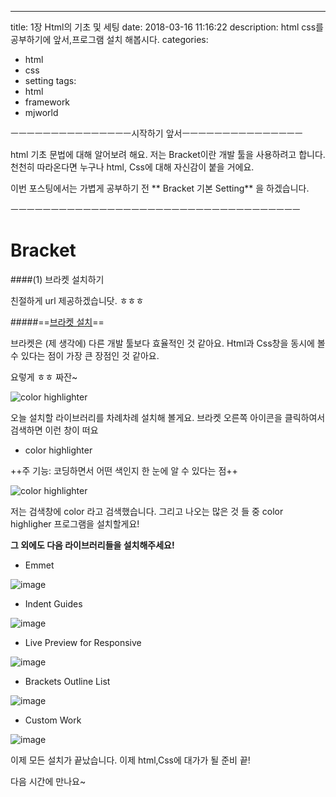 ---
title: 1장 Html의 기초 및 세팅
date: 2018-03-16 11:16:22
description: html css를 공부하기에 앞서,프로그램 설치 해봅시다.
categories:
 - html
 - css
 - setting
tags:
 - html
 - framework
 - mjworld

ㅡㅡㅡㅡㅡㅡㅡㅡㅡㅡㅡㅡㅡㅡㅡ시작하기 앞서ㅡㅡㅡㅡㅡㅡㅡㅡㅡㅡㅡㅡㅡㅡㅡ

html 기초 문법에 대해 알어보려 해요.
 저는 Bracket이란 개발 툴을 사용하려고 합니다.
 천천히 따라온다면 누구나 html, Css에 대해 자신감이 붙을 거에요.

 이번 포스팅에서는 가볍게 공부하기 전 ** Bracket 기본 Setting** 을 하겠습니다.

ㅡㅡㅡㅡㅡㅡㅡㅡㅡㅡㅡㅡㅡㅡㅡㅡㅡㅡㅡㅡㅡㅡㅡㅡㅡㅡㅡㅡㅡㅡㅡㅡㅡㅡㅡㅡ

# Bracket

####(1) 브라켓 설치하기

친절하게 url 제공하겠습니닷. ㅎㅎㅎ

#####==[브라켓 설치](http://brackets.io/)==

브라켓은 (제 생각에) 다른 개발 툴보다 효율적인 것 같아요.
 Html과 Css창을 동시에 볼 수 있다는 점이 가장 큰 장점인 것 같아요.

요렇게 ㅎㅎ 짜잔~

![color highlighter]()


오늘 설치할 라이브러리를 차례차례 설치해 볼게요.
브라켓 오른쪽 아이콘을 클릭하여서 검색하면 이런 창이 떠요

- color highlighter

++주 기능: 코딩하면서 어떤 색인지 한 눈에 알 수 있다는 점++


![color highlighter](https://user-images.githubusercontent.com/20442104/37499422-f8eb4b16-2906-11e8-8512-1358c0895a18.png)

저는 검색창에 color 라고 검색했습니다.
 그리고 나오는 많은 것 들 중 color highligher 프로그램을 설치할게요!


**그 외에도 다음 라이브러리들을 설치해주세요!**

- Emmet

![image](https://user-images.githubusercontent.com/20442104/37499533-93967226-2907-11e8-911d-fbb4b3481980.png)

- Indent Guides

![image](https://user-images.githubusercontent.com/20442104/37499610-fdc290ee-2907-11e8-8a62-fa7dc98fca3e.png)

- Live Preview for Responsive

![image](https://user-images.githubusercontent.com/20442104/37499842-5a6dfed6-2909-11e8-8a05-c2e9cfc70595.png)

- Brackets Outline List

![image](https://user-images.githubusercontent.com/20442104/37499681-5fe82e1e-2908-11e8-8bfa-176c6748a072.png)

- Custom Work

![image](https://user-images.githubusercontent.com/20442104/37499735-b1324bce-2908-11e8-818a-af0809475091.png)


이제 모든 설치가 끝났습니다. 이제 html,Css에 대가가 될 준비 끝!

다음 시간에 만나요~ 
